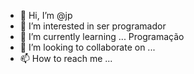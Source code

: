 - 👋 Hi, I’m @jp
- 👀 I’m interested in ser programador 
- 🌱 I’m currently learning ... Programação 
- 💞️ I’m looking to collaborate on ...
- 📫 How to reach me ...

<!---
xxjpheadshotxx/xxjpheadshotxx is a ✨ special ✨ repository because its `README.md` (this file) appears on your GitHub profile.
You can click the Preview link to take a look at your changes.
--->
